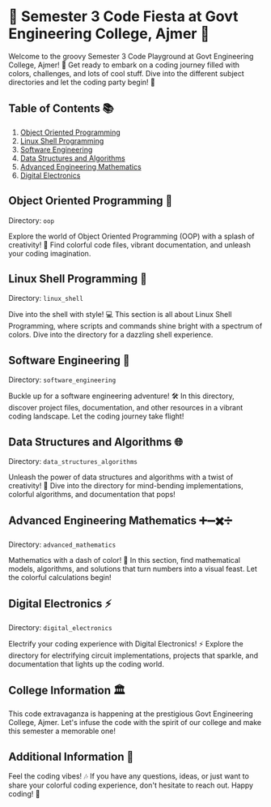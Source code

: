 # 🚀 Semester 3 Code Fiesta at Govt Engineering College, Ajmer 🌈

Welcome to the groovy Semester 3 Code Playground at Govt Engineering College, Ajmer! 🎉 Get ready to embark on a coding journey filled with colors, challenges, and lots of cool stuff. Dive into the different subject directories and let the coding party begin! 🎊

## Table of Contents 📚

1. [Object Oriented Programming](#object-oriented-programming)
2. [Linux Shell Programming](#linux-shell-programming)
3. [Software Engineering](#software-engineering)
4. [Data Structures and Algorithms](#data-structures-and-algorithms)
5. [Advanced Engineering Mathematics](#advanced-engineering-mathematics)
6. [Digital Electronics](#digital-electronics)

## Object Oriented Programming 🎨

Directory: `oop`

Explore the world of Object Oriented Programming (OOP) with a splash of creativity! 🚀 Find colorful code files, vibrant documentation, and unleash your coding imagination.

## Linux Shell Programming 🐚

Directory: `linux_shell`

Dive into the shell with style! 💻 This section is all about Linux Shell Programming, where scripts and commands shine bright with a spectrum of colors. Dive into the directory for a dazzling shell experience.

## Software Engineering 🚁

Directory: `software_engineering`

Buckle up for a software engineering adventure! 🛠️ In this directory, discover project files, documentation, and other resources in a vibrant coding landscape. Let the coding journey take flight!

## Data Structures and Algorithms 🌐

Directory: `data_structures_algorithms`

Unleash the power of data structures and algorithms with a twist of creativity! 🚀 Dive into the directory for mind-bending implementations, colorful algorithms, and documentation that pops!

## Advanced Engineering Mathematics ➕➖✖️➗

Directory: `advanced_mathematics`

Mathematics with a dash of color! 🌈 In this section, find mathematical models, algorithms, and solutions that turn numbers into a visual feast. Let the colorful calculations begin!

## Digital Electronics ⚡

Directory: `digital_electronics`

Electrify your coding experience with Digital Electronics! ⚡ Explore the directory for electrifying circuit implementations, projects that sparkle, and documentation that lights up the coding world.

## College Information 🏛️

This code extravaganza is happening at the prestigious Govt Engineering College, Ajmer. Let's infuse the code with the spirit of our college and make this semester a memorable one!

## Additional Information 🚀

Feel the coding vibes! 🎶 If you have any questions, ideas, or just want to share your colorful coding experience, don't hesitate to reach out. Happy coding! 🚀
